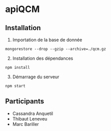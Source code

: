 # apiQCM

## Installation


1. Importation de la base de donnée

```
mongorestore --drop --gzip --archive=./qcm.gz
```

2. Installation des dépendances

```
npm install
```

3. Démarrage du serveur

```
npm start
```

## Participants

- Cassandra Anquetil
- Thibaut Leneveu
- Marc Bariller
